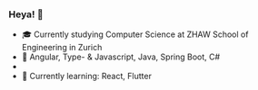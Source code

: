 ### Heya! 👋

- 🎓 Currently studying Computer Science at ZHAW School of Engineering in Zurich
- 💞 Angular, Type- & Javascript, Java, Spring Boot, C#
- 
- 🌱 Currently learning: React, Flutter

<!--
**Miles07/Miles07** is a ✨ _special_ ✨ repository because its `README.md` (this file) appears on your GitHub profile.

Here are some ideas to get you started:

- 🔭 I’m currently working on ...
- 🌱 I’m currently learning ...
- 👯 I’m looking to collaborate on ...
- 🤔 I’m looking for help with ...
- 💬 Ask me about ...
- 📫 How to reach me: ...
- ⚡ Fun fact: ...
-->
